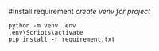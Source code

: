 #Install requirement
*create venv for project*
```
python -m venv .env
.env\Scripts\activate
pip install -r requirement.txt
```
